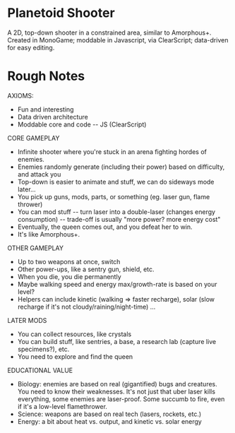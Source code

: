 # Planetoid Shooter

A 2D, top-down shooter in a constrained area, similar to Amorphous+. Created in MonoGame; moddable in Javascript, via ClearScript; data-driven for easy editing.

# Rough Notes

AXIOMS:
- Fun and interesting
- Data driven architecture
- Moddable core and code -- JS (ClearScript)

CORE GAMEPLAY
- Infinite shooter where you're stuck in an arena fighting hordes of enemies.
- Enemies randomly generate (including their power) based on difficulty, and attack you
- Top-down is easier to animate and stuff, we can do sideways mode later...
- You pick up guns, mods, parts, or something (eg. laser gun, flame thrower)
- You can mod stuff -- turn laser into a double-laser (changes energy consumption) -- trade-off is usually "more power? more energy cost"
- Eventually, the queen comes out, and you defeat her to win.
- It's like Amorphous+.

OTHER GAMEPLAY
- Up to two weapons at once, switch
- Other power-ups, like a sentry gun, shield, etc.
- When you die, you die permanently
- Maybe walking speed and energy max/growth-rate is based on your level?
- Helpers can include kinetic (walking => faster recharge), solar (slow recharge if it's not cloudy/raining/night-time) ...

LATER MODS
- You can collect resources, like crystals
- You can build stuff, like sentries, a base, a research lab (capture live specimens?), etc.
- You need to explore and find the queen

EDUCATIONAL VALUE
- Biology: enemies are based on real (gigantified) bugs and creatures. You need to know their weaknesses. It's not just that uber laser kills everything, some enemies are laser-proof. Some succumb to fire, even if it's a low-level flamethrower.
- Science: weapons are based on real tech (lasers, rockets, etc.)
- Energy: a bit about heat vs. output, and kinetic vs. solar energy

